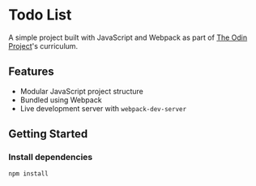 # Todo List

A simple project built with JavaScript and Webpack as part of [The Odin Project](https://www.theodinproject.com/)'s curriculum.

## Features

- Modular JavaScript project structure
- Bundled using Webpack
- Live development server with `webpack-dev-server`

## Getting Started

### Install dependencies
```bash
npm install
